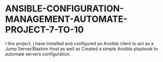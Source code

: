 # ANSIBLE-CONFIGURATION-MANAGEMENT-AUTOMATE-PROJECT-7-TO-10

I this project, I have Installed and configured an Ansible client to act as a Jump Server/Bastion Host as well as Created a simple Ansible playbook to automate servers configuration.